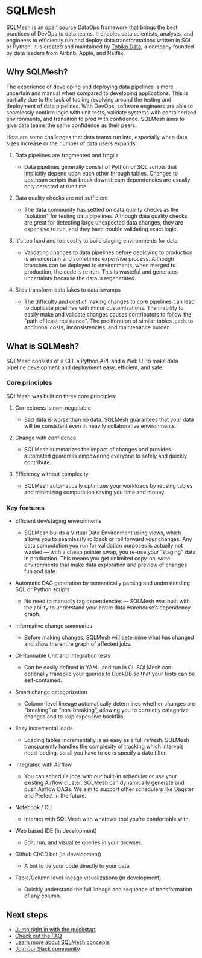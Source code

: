 # SQLMesh

[SQLMesh](https://sqlmesh.com) is an [open source](https://github.com/TobikoData/sqlmesh) DataOps framework that brings the best practices of DevOps to data teams. It enables data scientists, analysts, and engineers to efficiently run and deploy data transformations written in SQL or Python. It is created and maintained by [Tobiko Data](https://tobikodata.com/), a company founded by data leaders from Airbnb, Apple, and Netflix.

## Why SQLMesh?

The experience of developing and deploying data pipelines is more uncertain and manual when compared to developing applications. This is partially due to the lack of tooling revolving around the testing and deployment of data pipelines. With DevOps, software engineers are able to seamlessly confirm logic with unit tests, validate systems with containerized environments, and transition to prod with confidence. SQLMesh aims to give data teams the same confidence as their peers.

Here are some challenges that data teams run into, especially when data sizes increase or the number of data users expands:

1. Data pipelines are fragmented and fragile
    * Data pipelines generally consist of Python or SQL scripts that implicitly depend upon each other through tables. Changes to upstream scripts that break downstream dependencies are usually only detected at run time.

1. Data quality checks are not sufficient
    * The data community has settled on data quality checks as the "solution" for testing data pipelines. Although data quality checks are great for detecting large unexpected data changes, they are expensive to run, and they have trouble validating exact logic.

1. It's too hard and too costly to build staging environments for data
    * Validating changes to data pipelines before deploying to production is an uncertain and sometimes expensive process. Although branches can be deployed to environments, when merged to production, the code is re-run. This is wasteful and generates uncertainty because the data is regenerated.

1. Silos transform data lakes to data swamps
    * The difficulty and cost of making changes to core pipelines can lead to duplicate pipelines with minor customizations. The inability to easily make and validate changes causes contributors to follow the "path of least resistance". The proliferation of similar tables leads to additional costs, inconsistencies, and maintenance burden.

## What is SQLMesh?
SQLMesh consists of a CLI, a Python API, and a Web UI to make data pipeline development and deployment easy, efficient, and safe.

### Core principles
SQLMesh was built on three core principles:

1. Correctness is non-negotiable
    * Bad data is worse than no data. SQLMesh guarantees that your data will be consistent even in heavily collaborative environments.

1. Change with confidence
    * SQLMesh summarizes the impact of changes and provides automated guardrails empowering everyone to safely and quickly contribute.

1. Efficiency without complexity
    * SQLMesh automatically optimizes your workloads by reusing tables and minimizing computation saving you time and money.

### Key features
* Efficient dev/staging environments
    * SQLMesh builds a Virtual Data Environment using views, which allows you to seamlessly rollback or roll forward your changes. Any data computation you run for validation purposes is actually not wasted &mdash; with a cheap pointer swap, you re-use your “staging” data in production. This means you get unlimited copy-on-write environments that make data exploration and preview of changes fun and safe.

* Automatic DAG generation by semantically parsing and understanding SQL or Python scripts
    * No need to manually tag dependencies &mdash; SQLMesh was built with the ability to understand your entire data warehouse’s dependency graph.

* Informative change summaries
    * Before making changes, SQLMesh will determine what has changed and show the entire graph of affected jobs.

* CI-Runnable Unit and Integration tests
    * Can be easily defined in YAML and run in CI. SQLMesh can optionally transpile your queries to DuckDB so that your tests can be self-contained.

* Smart change categorization
    * Column-level lineage automatically determines whether changes are “breaking” or “non-breaking”, allowing you to correctly categorize changes and to skip expensive backfills.

* Easy incremental loads
    * Loading tables incrementally is as easy as a full refresh. SQLMesh transparently handles the complexity of tracking which intervals need loading, so all you have to do is specify a date filter.

* Integrated with Airflow
    * You can schedule jobs with our built-in scheduler or use your existing Airflow cluster. SQLMesh can dynamically generate and push Airflow DAGs. We aim to support other schedulers like Dagster and Prefect in the future.

* Notebook / CLI
    * Interact with SQLMesh with whatever tool you’re comfortable with.

* Web based IDE (in development)
    * Edit, run, and visualize queries in your browser.

* Github CI/CD bot (in development)
    * A bot to tie your code directly to your data.

* Table/Column level lineage visualizations (in development)
    * Quickly understand the full lineage and sequence of transformation of any column.

## Next steps
* [Jump right in with the quickstart](quick_start.md)
* [Check out the FAQ](faq.md)
* [Learn more about SQLMesh concepts](concepts/overview.md)
* [Join our Slack community](https://tobikodata.com/slack)
